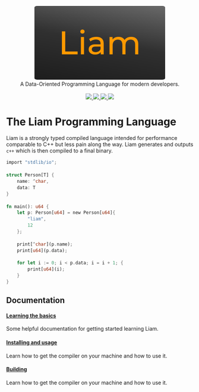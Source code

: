 <p align="center">
    <img src="docs/LiamLogo.png" alt="logo" style="width:70%; border-radius:2%">
    <br/>
   A Data-Oriented Programming Language for modern developers.
    <br/>
    <br/>
    <a href="https://github.com/jackdelahunt/Liam">
        <img src="https://img.shields.io/github/v/release/jackdelahunt/Liam?display_name=tag&include_prereleases">
    </a>
    <a href="https://github.com/jackdelahunt/Liam">
        <img src="https://img.shields.io/github/last-commit/jackdelahunt/Liam/main">
    </a>
    <a href="https://github.com/jackdelahunt/Liam">
        <img src="https://img.shields.io/github/repo-size/jackdelahunt/Liam">
    </a>
    <a href="https://github.com/jackdelahunt/Liam">
        <img src="https://img.shields.io/badge/platforms-Windows%20|%20Linux%20|%20macOS-green.svg">
    </a>
    <br>
</p>


# The Liam Programming Language
Liam is a strongly typed compiled language intended for performance comparable to C++ but less pain along the way. Liam generates and outputs `c++` which is then compiled to a final binary. 

```rust
import "stdlib/io";

struct Person[T] {
    name: ^char,
    data: T
}

fn main(): u64 {
    let p: Person[u64] = new Person[u64]{
        "liam",
        12
    };

    print[^char](p.name);
    print[u64](p.data);

    for let i := 0; i < p.data; i = i + 1; {
        print[u64](i);
    } 
}
```

## Documentation

#### [Learning the basics](docs/Learning-the-basics.md)
Some helpful documentation for getting started learning Liam.

#### [Installing and usage](docs/Install.md)
Learn how to get the compiler on your machine and how to use it.

#### [Building](docs/Building.md)
Learn how to get the compiler on your machine and how to use it.
